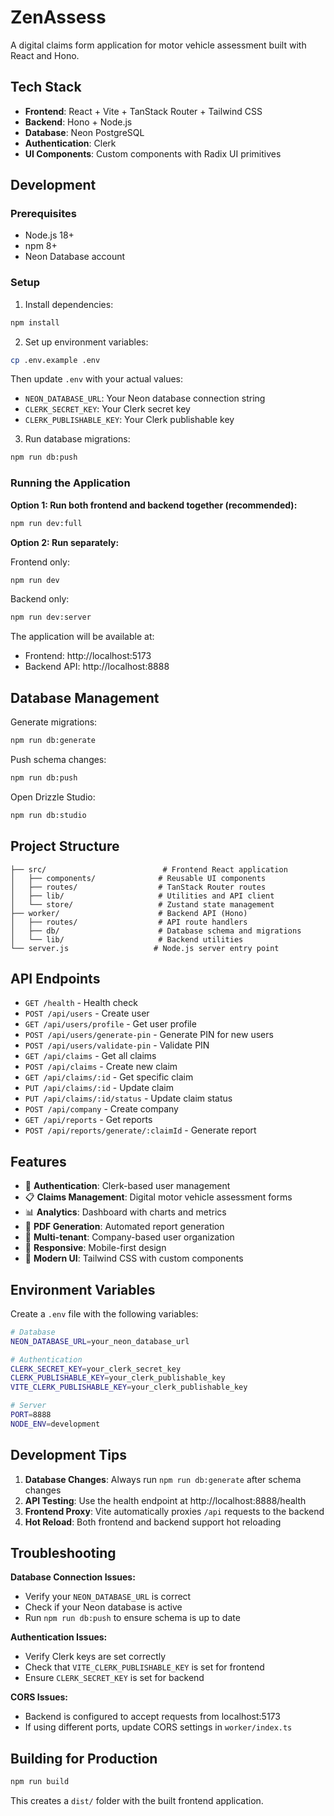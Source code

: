 # ZenAssess

A digital claims form application for motor vehicle assessment built with React and Hono.

## Tech Stack

- **Frontend**: React + Vite + TanStack Router + Tailwind CSS
- **Backend**: Hono + Node.js
- **Database**: Neon PostgreSQL
- **Authentication**: Clerk
- **UI Components**: Custom components with Radix UI primitives

## Development

### Prerequisites

- Node.js 18+
- npm 8+
- Neon Database account

### Setup

1. Install dependencies:
```bash
npm install
```

2. Set up environment variables:
```bash
cp .env.example .env
```

Then update `.env` with your actual values:
- `NEON_DATABASE_URL`: Your Neon database connection string
- `CLERK_SECRET_KEY`: Your Clerk secret key
- `CLERK_PUBLISHABLE_KEY`: Your Clerk publishable key

3. Run database migrations:
```bash
npm run db:push
```

### Running the Application

**Option 1: Run both frontend and backend together (recommended):**
```bash
npm run dev:full
```

**Option 2: Run separately:**

Frontend only:
```bash
npm run dev
```

Backend only:
```bash
npm run dev:server
```

The application will be available at:
- Frontend: http://localhost:5173
- Backend API: http://localhost:8888

## Database Management

Generate migrations:
```bash
npm run db:generate
```

Push schema changes:
```bash
npm run db:push
```

Open Drizzle Studio:
```bash
npm run db:studio
```

## Project Structure

```
├── src/                          # Frontend React application
│   ├── components/              # Reusable UI components
│   ├── routes/                  # TanStack Router routes
│   ├── lib/                     # Utilities and API client
│   └── store/                   # Zustand state management
├── worker/                      # Backend API (Hono)
│   ├── routes/                  # API route handlers
│   ├── db/                      # Database schema and migrations
│   └── lib/                     # Backend utilities
└── server.js                   # Node.js server entry point
```

## API Endpoints

- `GET /health` - Health check
- `POST /api/users` - Create user
- `GET /api/users/profile` - Get user profile
- `POST /api/users/generate-pin` - Generate PIN for new users
- `POST /api/users/validate-pin` - Validate PIN
- `GET /api/claims` - Get all claims
- `POST /api/claims` - Create new claim
- `GET /api/claims/:id` - Get specific claim
- `PUT /api/claims/:id` - Update claim
- `PUT /api/claims/:id/status` - Update claim status
- `POST /api/company` - Create company
- `GET /api/reports` - Get reports
- `POST /api/reports/generate/:claimId` - Generate report

## Features

- 🔐 **Authentication**: Clerk-based user management
- 📋 **Claims Management**: Digital motor vehicle assessment forms
- 📊 **Analytics**: Dashboard with charts and metrics
- 📄 **PDF Generation**: Automated report generation
- 🏢 **Multi-tenant**: Company-based user organization
- 📱 **Responsive**: Mobile-first design
- 🎨 **Modern UI**: Tailwind CSS with custom components

## Environment Variables

Create a `.env` file with the following variables:

```bash
# Database
NEON_DATABASE_URL=your_neon_database_url

# Authentication
CLERK_SECRET_KEY=your_clerk_secret_key
CLERK_PUBLISHABLE_KEY=your_clerk_publishable_key
VITE_CLERK_PUBLISHABLE_KEY=your_clerk_publishable_key

# Server
PORT=8888
NODE_ENV=development
```

## Development Tips

1. **Database Changes**: Always run `npm run db:generate` after schema changes
2. **API Testing**: Use the health endpoint at http://localhost:8888/health
3. **Frontend Proxy**: Vite automatically proxies `/api` requests to the backend
4. **Hot Reload**: Both frontend and backend support hot reloading

## Troubleshooting

**Database Connection Issues:**
- Verify your `NEON_DATABASE_URL` is correct
- Check if your Neon database is active
- Run `npm run db:push` to ensure schema is up to date

**Authentication Issues:**
- Verify Clerk keys are set correctly
- Check that `VITE_CLERK_PUBLISHABLE_KEY` is set for frontend
- Ensure `CLERK_SECRET_KEY` is set for backend

**CORS Issues:**
- Backend is configured to accept requests from localhost:5173
- If using different ports, update CORS settings in `worker/index.ts`

## Building for Production

```bash
npm run build
```

This creates a `dist/` folder with the built frontend application.